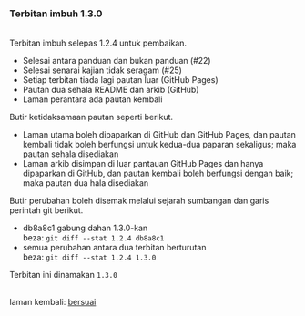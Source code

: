 ---
---

### Terbitan imbuh 1.3.0

&nbsp;  
Terbitan imbuh selepas 1.2.4 untuk pembaikan.

- Selesai antara panduan dan bukan panduan (#22)
- Selesai senarai kajian tidak seragam (#25)
- Setiap terbitan tiada lagi pautan luar (GitHub Pages)
- Pautan dua sehala README dan arkib (GitHub)
- Laman perantara ada pautan kembali

Butir ketidaksamaan pautan seperti berikut.

- Laman utama boleh dipaparkan di GitHub dan GitHub Pages,
dan pautan kembali tidak boleh berfungsi untuk kedua-dua
paparan sekaligus; maka pautan sehala disediakan
- Laman arkib disimpan di luar pantauan GitHub Pages dan
hanya dipaparkan di GitHub, dan pautan kembali boleh
berfungsi dengan baik; maka pautan dua hala disediakan

Butir perubahan boleh disemak melalui sejarah sumbangan
dan garis perintah git berikut.

- db8a8c1 gabung dahan 1.3.0-kan  
beza: `git diff --stat 1.2.4 db8a8c1`
- semua perubahan antara dua terbitan berturutan  
beza: `git diff --stat 1.2.4 1.3.0`

Terbitan ini dinamakan `1.3.0`

&nbsp;  
laman kembali: [bersuai][0]

  [0]: ../bersuai.md
